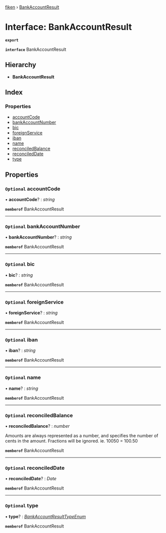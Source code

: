 [fiken](../README.md) › [BankAccountResult](bankaccountresult.md)

# Interface: BankAccountResult

**`export`** 

**`interface`** BankAccountResult

## Hierarchy

* **BankAccountResult**

## Index

### Properties

* [accountCode](bankaccountresult.md#optional-accountcode)
* [bankAccountNumber](bankaccountresult.md#optional-bankaccountnumber)
* [bic](bankaccountresult.md#optional-bic)
* [foreignService](bankaccountresult.md#optional-foreignservice)
* [iban](bankaccountresult.md#optional-iban)
* [name](bankaccountresult.md#optional-name)
* [reconciledBalance](bankaccountresult.md#optional-reconciledbalance)
* [reconciledDate](bankaccountresult.md#optional-reconcileddate)
* [type](bankaccountresult.md#optional-type)

## Properties

### `Optional` accountCode

• **accountCode**? : *string*

**`memberof`** BankAccountResult

___

### `Optional` bankAccountNumber

• **bankAccountNumber**? : *string*

**`memberof`** BankAccountResult

___

### `Optional` bic

• **bic**? : *string*

**`memberof`** BankAccountResult

___

### `Optional` foreignService

• **foreignService**? : *string*

**`memberof`** BankAccountResult

___

### `Optional` iban

• **iban**? : *string*

**`memberof`** BankAccountResult

___

### `Optional` name

• **name**? : *string*

**`memberof`** BankAccountResult

___

### `Optional` reconciledBalance

• **reconciledBalance**? : *number*

Amounts are always represented as a number, and specifies the number of cents in the amount. Fractions will be ignored. ie. 10050 = 100.50

**`memberof`** BankAccountResult

___

### `Optional` reconciledDate

• **reconciledDate**? : *Date*

**`memberof`** BankAccountResult

___

### `Optional` type

• **type**? : *[BankAccountResultTypeEnum](../enums/bankaccountresulttypeenum.md)*

**`memberof`** BankAccountResult
